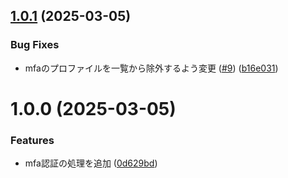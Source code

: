 ## [1.0.1](https://github.com/Hiratake/aws-mfa/compare/v1.0.0...v1.0.1) (2025-03-05)


### Bug Fixes

* mfaのプロファイルを一覧から除外するよう変更 ([#9](https://github.com/Hiratake/aws-mfa/issues/9)) ([b16e031](https://github.com/Hiratake/aws-mfa/commit/b16e0318a299f814fa2467164f450e42e9e46b58))

# 1.0.0 (2025-03-05)


### Features

* mfa認証の処理を追加 ([0d629bd](https://github.com/Hiratake/aws-mfa/commit/0d629bd5c52378f0be2d50ff33ed61d6c5a05906))
